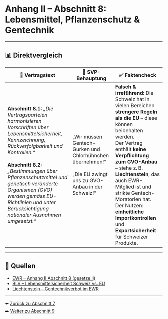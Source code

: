 # Anhang II – Abschnitt 8: Lebensmittel, Pflanzenschutz & Gentechnik

---

## 📊 Direktvergleich

| 📜 **Vertragstext** | 🧨 **SVP-Behauptung** | ✅ **Faktencheck** |
|---------------------|-----------------------|--------------------|
| **Abschnitt 8.1:** _„Die Vertragsparteien harmonisieren Vorschriften über Lebensmittelsicherheit, Kennzeichnung, Rückverfolgbarkeit und Kontrollen.“_ <br><br> **Abschnitt 8.2:** _„Bestimmungen über Pflanzenschutzmittel und genetisch veränderte Organismen (GVO) werden gemäss EU-Richtlinien und unter Berücksichtigung nationaler Ausnahmen umgesetzt.“_ | „Wir müssen Gentech-Gurken und Chlorhühnchen übernehmen!“ <br><br> „Die EU zwingt uns zu GVO-Anbau in der Schweiz!“ | **Falsch & irreführend:** Die Schweiz hat in vielen Bereichen **strengere Regeln als die EU** – diese können beibehalten werden. <br> Der Vertrag enthält **keine Verpflichtung zum GVO-Anbau** – siehe z. B. **Liechtenstein**, das auch EWR-Mitglied ist und strikte Gentech-Moratorien hat. <br> Der Nutzen: **einheitliche Importkontrollen** und **Exportsicherheit** für Schweizer Produkte. |

---

## 🔗 Quellen

- [EWR – Anhang II Abschnitt 8 (gesetze.li)](https://www.gesetze.li/konso/html/1992036#AnhangII)
- [BLV – Lebensmittelsicherheit Schweiz vs. EU](https://www.blv.admin.ch/…)
- [Liechtenstein – Gentechnikverbot im EWR](https://www.llv.li/…)

---

⬅️ [Zurück zu Abschnitt 7](abschnitt_07.md)  
➡️ [Weiter zu Abschnitt 9](abschnitt_09.md)
